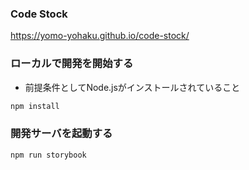 ### Code Stock

https://yomo-yohaku.github.io/code-stock/

### ローカルで開発を開始する

- 前提条件としてNode.jsがインストールされていること

```bash
npm install
```

### 開発サーバを起動する

```bash
npm run storybook
```
